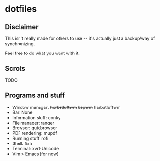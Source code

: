 # dotfiles

## Disclaimer
This isn't really made for others to use -- it's actually just a backup/way of synchronizing.

Feel free to do what you want with it.

## Scrots
TODO

## Programs and stuff
* Window manager: ~~herbstluftwm~~ ~~bspwm~~ herbstluftwm
* Bar: None
* Information stuff: conky
* File manager: ranger
* Browser: qutebrowser
* PDF rendering: mupdf
* Running stuff: rofi
* Shell: fish
* Terminal: xvrt-Unicode
* Vim > Emacs (for now)


